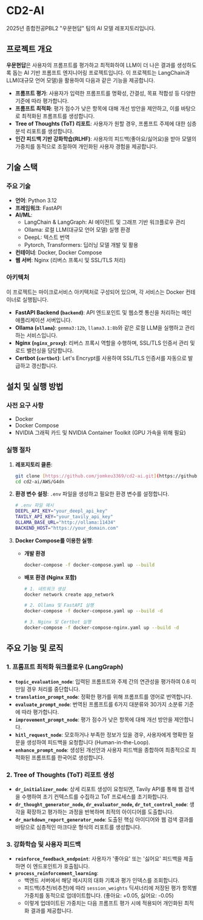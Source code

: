 # CD2-AI

2025년 종합전공PBL2 "우문현답" 팀의 AI 모델 레포지토리입니다.

## 프로젝트 개요

**우문현답**은 사용자의 프롬프트를 평가하고 최적화하여 LLM이 더 나은 결과를 생성하도록 돕는 AI 기반 프롬프트 엔지니어링 프로젝트입니다. 
이 프로젝트는 LangChain과 LLM(대규모 언어 모델)을 활용하여 다음과 같은 기능을 제공합니다.

-   **프롬프트 평가**: 사용자가 입력한 프롬프트를 명확성, 간결성, 목표 적합성 등 다양한 기준에 따라 평가합니다.
-   **프롬프트 최적화**: 평가 점수가 낮은 항목에 대해 개선 방안을 제안하고, 이를 바탕으로 최적화된 프롬프트를 생성합니다.
-   **Tree of Thoughts (ToT) 리포트**: 사용자가 원할 경우, 프롬프트 주제에 대한 심층 분석 리포트를 생성합니다.
-   **인간 피드백 기반 강화학습(RLHF)**: 사용자의 피드백(좋아요/싫어요)을 받아 모델의 가중치를 동적으로 조절하여 개인화된 사용자 경험을 제공합니다.

## 기술 스택

### 주요 기술

-   **언어**: Python 3.12
-   **프레임워크**: FastAPI
-   **AI/ML**:
    -   LangChain & LangGraph: AI 에이전트 및 그래프 기반 워크플로우 관리
    -   Ollama: 로컬 LLM(대규모 언어 모델) 실행 환경
    -   DeepL: 텍스트 번역
    -   Pytorch, Transformers: 딥러닝 모델 개발 및 활용
-   **컨테이너**: Docker, Docker Compose
-   **웹 서버**: Nginx (리버스 프록시 및 SSL/TLS 처리)

### 아키텍처

이 프로젝트는 마이크로서비스 아키텍처로 구성되어 있으며, 각 서비스는 Docker 컨테이너로 실행됩니다.

-   **FastAPI Backend (`backend`)**: API 엔드포인트 및 웹소켓 통신을 처리하는 메인 애플리케이션 서버입니다.
-   **Ollama (`ollama`)**: `gemma3:12b`, `llama3.1:8b`와 같은 로컬 LLM을 실행하고 관리하는 서비스입니다.
-   **Nginx (`nginx_proxy`)**: 리버스 프록시 역할을 수행하며, SSL/TLS 인증서 관리 및 로드 밸런싱을 담당합니다.
-   **Certbot (`certbot`)**: Let's Encrypt를 사용하여 SSL/TLS 인증서를 자동으로 발급하고 갱신합니다.

## 설치 및 실행 방법

### 사전 요구 사항

-   Docker
-   Docker Compose
-   NVIDIA 그래픽 카드 및 NVIDIA Container Toolkit (GPU 가속을 위해 필요)

### 실행 절차

1.  **레포지토리 클론**:
    ```bash
    git clone [https://github.com/jomkeu3369/cd2-ai.git](https://github.com/jomkeu3369/cd2-ai.git)
    cd cd2-ai/AWS/G4dn
    ```

2.  **환경 변수 설정**:
    `.env` 파일을 생성하고 필요한 환경 변수를 설정합니다.
    ```bash
    # .env 파일 예시
    DEEPL_API_KEY="your_deepl_api_key"
    TAVILY_API_KEY="your_tavily_api_key"
    OLLAMA_BASE_URL="http://ollama:11434"
    BACKEND_HOST="https://your_domain.com"
    ```

3.  **Docker Compose를 이용한 실행**:
    - **개발 환경**
        ```bash
        docker-compose -f docker-compose.yaml up --build
        ```
    - **배포 환경 (Nginx 포함)**
        ```bash
        # 1. 네트워크 생성
        docker network create app_network

        # 2. Ollama 및 FastAPI 실행
        docker-compose -f docker-compose.yaml up --build -d

        # 3. Nginx 및 Certbot 실행
        docker-compose -f docker-compose-nginx.yaml up --build -d
        ```

## 주요 기능 및 로직

### 1. 프롬프트 최적화 워크플로우 (LangGraph)

-   **`topic_evaluation_node`**: 입력된 프롬프트와 주제 간의 연관성을 평가하여 0.6 미만일 경우 처리를 중단합니다.
-   **`translation_prompt_node`**: 정확한 평가를 위해 프롬프트를 영어로 번역합니다.
-   **`evaluate_prompt_node`**: 번역된 프롬프트를 6가지 대분류와 30가지 소분류 기준에 따라 평가합니다.
-   **`improvement_prompt_node`**: 평가 점수가 낮은 항목에 대해 개선 방안을 제안합니다.
-   **`hitl_request_node`**: 모호하거나 부족한 정보가 있을 경우, 사용자에게 명확한 질문을 생성하여 피드백을 요청합니다 (Human-in-the-Loop).
-   **`enhance_prompt_node`**: 생성된 개선안과 사용자 피드백을 종합하여 최종적으로 최적화된 프롬프트를 한국어로 생성합니다.

### 2. Tree of Thoughts (ToT) 리포트 생성

-   **`dr_initializer_node`**: 상세 리포트 생성이 요청되면, Tavily API를 통해 웹 검색을 수행하여 초기 컨텍스트를 수집하고 ToT 프로세스를 초기화합니다.
-   **`dr_thought_generator_node`, `dr_evaluator_node`, `dr_tot_control_node`**: 생각을 확장하고 평가하는 과정을 반복하며 최적의 아이디어를 도출합니다.
-   **`dr_markdown_report_generator_node`**: 도출된 핵심 아이디어와 웹 검색 결과를 바탕으로 심층적인 마크다운 형식의 리포트를 생성합니다.

### 3. 강화학습 및 사용자 피드백

-   **`reinforce_feedback_endpoint`**: 사용자가 '좋아요' 또는 '싫어요' 피드백을 제출하면 이 엔드포인트가 호출됩니다.
-   **`process_reinforcement_learning`**:
    -   백엔드 서버에서 해당 메시지의 대화 기록과 평가 인덱스를 조회합니다.
    -   피드백(추천/비추천)에 따라 `session_weights` 딕셔너리에 저장된 평가 항목별 가중치를 동적으로 업데이트합니다. (좋아요: +0.05, 싫어요: -0.05)
    -   이렇게 업데이트된 가중치는 다음 프롬프트 평가 시에 적용되어 개인화된 최적화 결과를 제공합니다.
